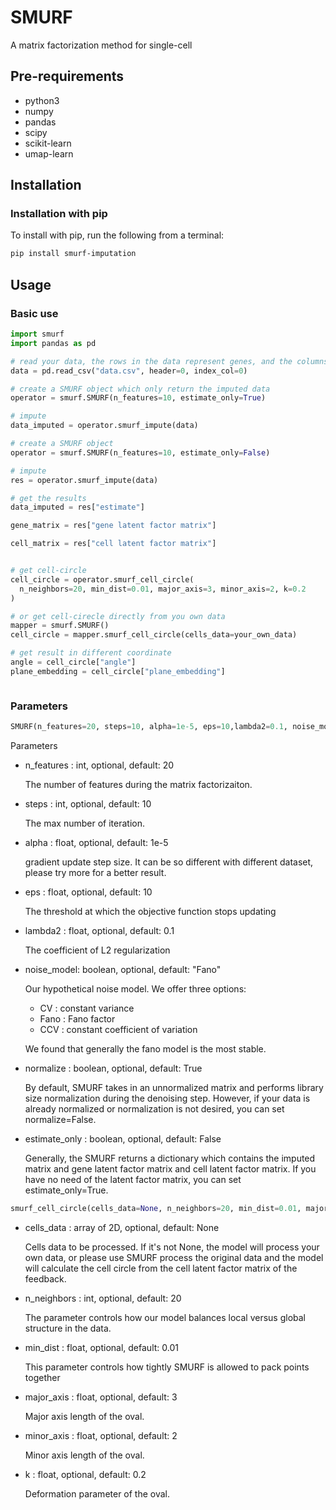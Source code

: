 # SMURF
A matrix factorization method for single-cell

## Pre-requirements
* python3
* numpy
* pandas
* scipy
* scikit-learn
* umap-learn

## Installation

### Installation with pip
To install with pip, run the following from a terminal:
```Bash
pip install smurf-imputation
```

## Usage

### Basic use
```Python
import smurf
import pandas as pd

# read your data, the rows in the data represent genes, and the columns represent cells
data = pd.read_csv("data.csv", header=0, index_col=0)

# create a SMURF object which only return the imputed data
operator = smurf.SMURF(n_features=10, estimate_only=True)

# impute
data_imputed = operator.smurf_impute(data)

# create a SMURF object
operator = smurf.SMURF(n_features=10, estimate_only=False)

# impute
res = operator.smurf_impute(data)

# get the results
data_imputed = res["estimate"]

gene_matrix = res["gene latent factor matrix"]

cell_matrix = res["cell latent factor matrix"]


# get cell-circle
cell_circle = operator.smurf_cell_circle(
  n_neighbors=20, min_dist=0.01, major_axis=3, minor_axis=2, k=0.2
)

# or get cell-cirecle directly from you own data
mapper = smurf.SMURF()
cell_circle = mapper.smurf_cell_circle(cells_data=your_own_data)

# get result in different coordinate
angle = cell_circle["angle"]
plane_embedding = cell_circle["plane_embedding"]



```

### Parameters
```Python
SMURF(n_features=20, steps=10, alpha=1e-5, eps=10,lambda2=0.1, noise_model="Fano", normalize=True, estimate_only=False)
```
Parameters

* n_features : int, optional, default: 20

    The number of features during the matrix factorizaiton.

* steps : int, optional, default: 10

    The max number of iteration.

* alpha : float, optional, default: 1e-5

    gradient update step size. It can be so different with different dataset, please try more for a better result.
  
* eps : float, optional, default: 10
    
    The threshold at which the objective function stops updating

* lambda2 : float, optional, default: 0.1
    
    The coefficient of L2 regularization
  
* noise_model: boolean, optional, default: "Fano"
    
    Our hypothetical noise model. We offer three options:
    * CV : constant variance
    * Fano : Fano factor
    * CCV : constant coefficient of variation
    
    We found that generally the fano model is the most stable.
    
* normalize : boolean, optional, default: True

    By default, SMURF takes in an unnormalized matrix and performs library size normalization during the denoising step. However, if your data is already normalized or normalization is not desired, you can set normalize=False.

* estimate_only : boolean, optional, default: False

    Generally, the SMURF returns a dictionary which contains the imputed matrix and gene latent factor matrix and cell latent factor matrix. If you have no need of the latent factor matrix, you can set estimate_only=True.

```Python
smurf_cell_circle(cells_data=None, n_neighbors=20, min_dist=0.01, major_axis=3, minor_axis=2, k=0.2)
```
* cells_data : array of 2D, optional, default: None
  
    Cells data to be processed. If it's not None, the model will process your own data, or please use SMURF process the original data and the model will calculate the cell circle from the cell latent factor matrix of the feedback.
  
* n_neighbors : int, optional, default: 20
  
    The parameter controls how our model balances local versus global structure in the data.
  
* min_dist : float, optional, default: 0.01

    This parameter controls how tightly SMURF is allowed to pack points together

* major_axis : float, optional, default: 3

    Major axis length of the oval.

* minor_axis : float, optional, default: 2
    
    Minor axis length of the oval.

* k : float, optional, default: 0.2

    Deformation parameter of the oval.




